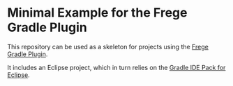 Minimal Example for the Frege Gradle Plugin
===========================================

This repository can be used as a skeleton for projects using the [Frege Gradle Plugin](https://github.com/Frege/frege-gradle-plugin).

It includes an Eclipse project, which in turn relies on the [Gradle IDE Pack for Eclipse](https://marketplace.eclipse.org/content/gradle-ide-pack).

